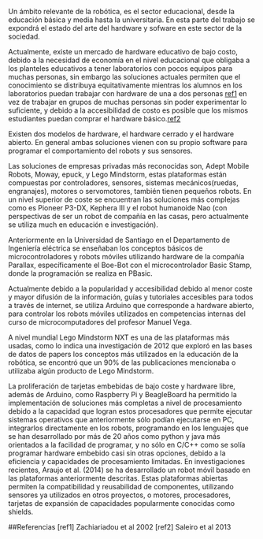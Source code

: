 Un ámbito relevante de la robótica, es el sector educacional, desde la educación 
básica y media hasta la universitaria. En esta parte del trabajo se expondrá el 
estado del arte del hardware y sofware en este sector de la sociedad.



Actualmente, existe un mercado de hardware educativo de bajo costo, debido a la 
necesidad de economía en el nivel educacional que obligaba a los planteles 
educativos a tener laboratorios con pocos equipos para muchas personas, sin embargo 
las soluciones actuales permiten que el conocimiento se distribuya equitativamente 
mientras los alumnos en los laboratorios puedan trabajar con hardware de una a dos 
personas [ref1](##Referencias) en vez de trabajar en grupos  de muchas personas sin 
poder experimentar lo suficiente, y debido a la accesibilidad de costo es posible 
que los mismos estudiantes puedan comprar el hardware básico.[ref2](##Referencias)

Existen dos modelos de hardware, el hardware cerrado y el hardware abierto. En 
general ambas soluciones vienen con su propio software para programar el 
comportamiento del robots y sus sensores.


Las soluciones de empresas privadas más reconocidas son, Adept Mobile Robots, Moway, 
epuck, y Lego Mindstorm, estas plataformas están compuestas por controladores, 
sensores, sistemas mecánicos(ruedas, engranajes), motores o servomotores, también 
tienen pequeños robots. En un nivel superior de coste se encuentran las soluciones 
más complejas como es Pioneer P3-DX, Kephera III y el robot humanoide Nao (con 
perspectivas de ser un robot de compañía en las casas, pero actualmente se utiliza 
much en educación e investigación).


Anteriormente en la Universidad de Santiago en el Departamento de Ingeniería 
eléctrica se enseñaban los conceptos básicos de microcontroladores y robots móviles 
utilizando hardware de la compañía Parallax, específicamente el Boe-Bot con el 
microcontrolador Basic Stamp, donde la programación se realiza en PBasic.

Actualmente debido a la popularidad y accesibilidad debido al menor coste y mayor 
difusión de la información, guías y tutoriales accesibles para todos a través de 
internet, se utiliza Arduino que corresponde a hardware abierto, para controlar los 
robots móviles utilizados en competencias internas del curso de microcomputadores 
del profesor Manuel Vega.


A nivel mundial Lego Mindstorm NXT es una de las plataformas más usadas, como lo 
indica una investigación de 2012 que exploró en las bases de datos de papers los 
conceptos más utilizados en la educación de la robótica, se encontró que un 90% de 
las publicaciones mencionaba o utilizaba algún producto de Lego Mindstorm.

La proliferación de tarjetas embebidas de bajo coste y hardware libre, además de 
Arduino, como Raspberry Pi y BeagleBoard ha permitido la implementación de 
soluciones más completas a nivel de procesamiento debido a la capacidad que logran 
estos procesadores que permite ejecutar sistemas operativos que anteriormente sólo 
podían ejecutarse en PC, integrarlos directamente en los robots, programando en los 
lenguajes que se han desarrollado por más de 20 años como python y java más 
orientados a la facilidad de programar, y no sólo en C/C++ como se solía programar 
hardware embebido casi sin otras opciones, debido a la eficiencia y capacidades de 
procesamiento limitadas. En investigaciones recientes, Araujo et al. (2014) se ha 
desarrollado un robot móvil basado en las plataformas anteriormente descritas.
Estas plataformas abiertas permiten la compatibilidad y reusabilidad de componentes, 
utilizando sensores ya utilizados en otros proyectos, o motores, procesadores, 
tarjetas de expansión de capacidades popularmente conocidas como shields.














##Referencias
[ref1] Zachiariadou et al 2002
[ref2] Saleiro et al 2013
